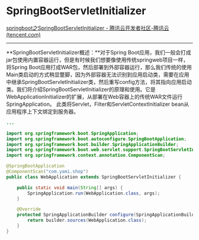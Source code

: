 # SpringBootServletInitializer

[springboot之SpringBootServletInitializer - 腾讯云开发者社区-腾讯云 (tencent.com)](https://cloud.tencent.com/developer/article/1749644)

---

**SpringBootServletInitializer概述：**对于Spring Boot应用，我们一般会打成jar包使用内置容器运行，但是有时候我们想要像使用传统springweb项目一样，将Spring Boot应用打成WAR包，然后部署到外部容器运行，那么我们传统的使用Main类启动的方式稍显蹩脚，因为外部容器无法识别到应用启动类，需要在应用中继承SpringBootServletInitializer类，然后重写config方法，将其指向应用启动类。我们将介绍SpringBootServletInitializer的原理和使用。它是WebApplicationInitializer的扩展，从部署在Web容器上的传统WAR文件运行SpringApplication。 此类将Servlet，Filter和ServletContextInitializer bean从应用程序上下文绑定到服务器。

```java
...

import org.springframework.boot.SpringApplication;
import org.springframework.boot.autoconfigure.SpringBootApplication;
import org.springframework.boot.builder.SpringApplicationBuilder;
import org.springframework.boot.web.servlet.support.SpringBootServletInitializer;
import org.springframework.context.annotation.ComponentScan;

@SpringBootApplication
@ComponentScan("com.yami.shop")
public class WebApplication extends SpringBootServletInitializer {

	public static void main(String[] args) {
        SpringApplication.run(WebApplication.class, args);
	}

	@Override
	protected SpringApplicationBuilder configure(SpringApplicationBuilder builder) {
		return builder.sources(WebApplication.class);
	}
}

```

‍
